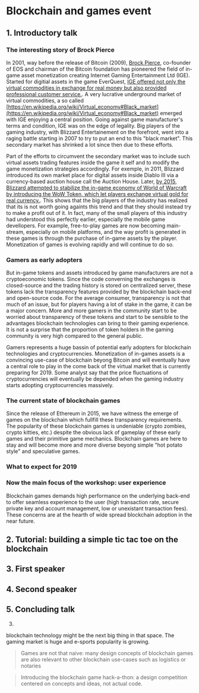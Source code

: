 # Blockchain and games event 

## 1. Introductory talk

### The interesting story of Brock Pierce

In 2001, way before the release of Bitcoin (2009), [Brock Pierce](https://en.wikipedia.org/wiki/Brock_Pierce), co-founder of EOS and chairman of the Bitcoin foundation has pioneered the field of in-game asset monetization creating Internet Gaming Entertainment Ltd (IGE). Started for digitial assets in the game EverQuest, [IGE offered not only the virtual commodities in exchange for real money but also provided professional customer service.](https://en.wikipedia.org/wiki/Virtual_economy#Black_market). A very lucrative underground market of virtual commodities, a so called [https://en.wikipedia.org/wiki/Virtual_economy#Black_market](https://en.wikipedia.org/wiki/Virtual_economy#Black_market) emerged with IGE enjoying a central position. Going against game manufacturer's terms and condition, IGE was on the edge of legality. Big players of the gaming industry, with Blizzard Entertainement on the forefront, went into a raging battle starting in 2007 to try to put an end to this "black market". This secondary market has shrinked a lot since then due to these efforts.

Part of the efforts to circumvent the secondary market was to include such virtual assets trading features inside the game it self and to modify the game monetization strategies accordingly. For exemple, in 2011, Blizzard introduced its own market place for digital assets inside Diablo III via a currency-based auction house call the Auction House. Later, [by 2015, Blizzard attempted to stabilize the in-game economy of World of Warcraft by introducing the WoW Token, which let players exchange virtual gold for real currency.](https://cryptobriefing.com/video-games-mining-cryptocurrency/). This shows that the big players of the industry has realized that its is not worth going againts this trend and that they should instead try to make a profit out of it. In fact, many of the small players of this industry had understood this perfectly earlier, especially the mobile game devellopers. For example, free-to-play games are now becoming main-stream, especially on mobile platforms, and the way profit is generated in these games is through the purchase of in-game assets by the player. Monetization of games is evolving rapidly and will continue to do so. 

### Gamers as early adopters
But in-game tokens and assets introduced by game manufacturers are not a cryptoeconomic tokens. Since the code converning the exchanges is closed-source and the trading history is stored on centralized server, these tokens lack the transparency features provided by the blockchain back-end and open-source code. For the average consumer, transparency is not that much of an issue, but for players having a lot of stake in the game, it can be a major concern. More and more gamers in the community start to be worried about transparency of these tokens and start to be sensible to the advantages blockchain technologies can bring to their gaming experience. It is not a surprise that the proportion of token holders in the gaming community is very high compared to the general public. 

Gamers represents a huge bassin of potential early adopters for blockchain technologies and cryptocurrencies. Monetization of in-games assets is a convincing use-case of blockchain beyong Bitcoin and will eventually have a central role to play in the come back of the virtual market that is currently preparing for 2019. Some analyst say that the price fluctuations of cryptocurrencies will eventually be depended when the gaming industry starts adopting cryptocurrencies massively.

### The current state of blockchain games
Since the release of Ethereum in 2015, we have witness the emerge of games on the blockchain which fullfill these transparency requirements. The popularity of these blockchain games is undeniable (crypto zombies, crypto kitties, etc.) despite the obvious lack of gameplay of these early games and their primitive game mechanics. Blockchain games are here to stay and will become more and more diverse beyong simple "hot potato style" and speculative games.

### What to expect for 2019





### Now the main focus of the workshop: user experience 
Blockchain games demands high performance on the underlying back-end to offer seamless experience to the user (high transaction rate, secure private key and account management, low or unexistant transaction fees). These concerns are at the hearth of wide spread blockchain adoption in the near future.

## 2. Tutorial: building a simple tic tac toe on the blockchain

## 3. First speaker

## 4. Second speaker

## 5. Concluding talk

3. 

blockchain technology might be the next big thing in that space. The gaming market is huge and e-sports popularity is growing.  

> Games are not that naive: many design concepts of blockchain games are also relevant to other blockchain use-cases such as logistics or notaries

> Introducing the blockchain game hack-a-thon: a design competition centered on concepts and ideas, not actual code. 

